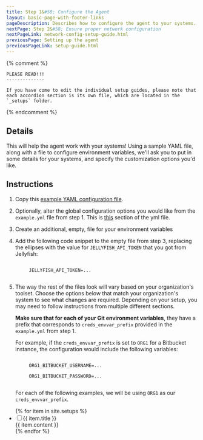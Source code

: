 ```yaml
---
title: Step 1&#58; Configure the Agent
layout: basic-page-with-footer-links
pageDescription: Describes how to configure the agent to your systems.
nextPage: Step 2&#58; Ensure proper network configuration
nextPageLink: network-config-setup-guide.html
previousPage: Setting up the agent
previousPageLink: setup-guide.html
---
```


{% comment %}

    PLEASE READ!!!
    --------------

    If you have come to edit the individual setup guides, please note that each accordion section is its own file, which are located in the `_setups` folder.

{% endcomment %}


## Details

This will help the agent work with your systems! Using a sample YAML file, along with a file to configure environment variables, we'll ask you to put in some details for your systems, and specify the customization options you'd like.


## Instructions

1. Copy this [example YAML configuration file](https://github.com/Jellyfish-AI/jf_agent/blob/master/example.yml).

2. Optionally, alter the global configuration options you would like from the `example.yml` file from step 1. This is [this](https://github.com/Jellyfish-AI/jf_agent/blob/master/example.yml#L1-L11) section of the yml file.

3. Create an additional, empty, file for your environment variables

4. Add the following code snippet to the empty file from step 3, replacing the ellipses with the value for `JELLYFISH_API_TOKEN` that you got from Jellyfish:  

    <p class="code-block"><code>
        JELLYFISH_API_TOKEN=...
    </code></p>

5. The way the rest of the files look will vary based on your organization's toolset. Choose the options below that match your organization's system to see what changes are required. Depending on your setup, you may need to follow instructions from multiple different sections.

    **Make sure that for each of your Git environment variables**, they have a prefix that corresponds to `creds_envvar_prefix` provided in the `example.yml` from step 1.

    For example, if the `creds_envvar_prefix` is set to `ORG1` for a Bitbucket instance, the configuration would include the following variables:
    <p class="code-block"><code>
        ORG1_BITBUCKET_USERNAME=...<br/>
        ORG1_BITBUCKET_PASSWORD=...
    </code></p>  

    For each of the following examples, we will be using `ORG1` as our `creds_envvar_prefix`.

<ul class="jekyllcodex_accordion">
    {% for item in site.setups %}
        <li class="accitem"><input id="accordion{{ forloop.index }}" type="checkbox" /><label for="accordion{{ forloop.index }}">{{ item.title }}</label><div>{{ item.content }}</div></li>
    {% endfor %}
</ul>